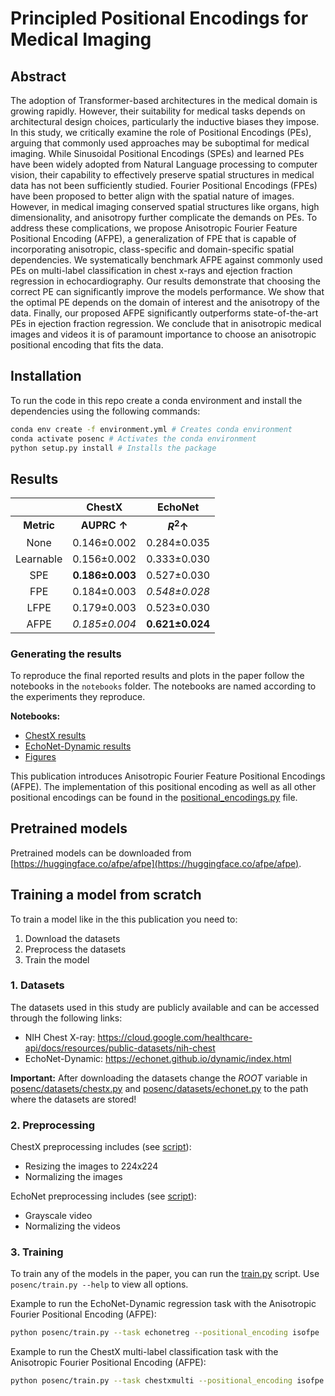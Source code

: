 # Principled Positional Encodings for Medical Imaging

## Abstract
The adoption of Transformer-based architectures in the medical domain is growing rapidly. However, their suitability for medical tasks depends on architectural design choices, particularly the inductive biases they impose. In this study, we critically examine the role of Positional Encodings (PEs), arguing that commonly used approaches may be suboptimal for medical imaging. While Sinusoidal Positional Encodings (SPEs) and learned PEs have been widely adopted from Natural Language processing to computer vision, their capability to effectively preserve spatial structures in medical data has not been sufficiently studied. Fourier Positional Encodings (FPEs) have been proposed to better align with the spatial nature of images. However, in medical imaging conserved spatial structures like organs, high dimensionality, and anisotropy further complicate the demands on PEs.
To address these complications, we propose Anisotropic Fourier Feature Positional Encoding (AFPE), a generalization of FPE that is capable of incorporating anisotropic, class-specific and domain-specific spatial dependencies. We systematically benchmark AFPE against commonly used PEs on multi-label classification in chest x-rays and ejection fraction regression in echocardiography. Our results demonstrate that choosing the correct PE can significantly improve the models performance. We show that the optimal PE depends on the domain of interest and the anisotropy of the data. Finally, our proposed AFPE significantly outperforms state-of-the-art PEs in ejection fraction regression. We conclude that in anisotropic medical images and videos it is of paramount importance to choose an anisotropic positional encoding that fits the data.

## Installation
To run the code in this repo create a conda environment and install the dependencies using the following commands:
```bash
conda env create -f environment.yml # Creates conda environment
conda activate posenc # Activates the conda environment
python setup.py install # Installs the package
```

## Results

|           |   ChestX              |   EchoNet             |
|:---------:|:---------------------:|:---------------------:|
| **Metric**| **AUPRC $\uparrow$**  | **$R^2 \uparrow$**    |
| None      | 0.146$\pm$0.002       | 0.284$\pm$0.035       |
| Learnable | 0.156$\pm$0.002       | 0.333$\pm$0.030       |
| SPE       | **0.186$\pm$0.003**   | 0.527$\pm$0.030       |
| FPE       | 0.184$\pm$0.003       | _0.548$\pm$0.028_     |
| LFPE      | 0.179$\pm$0.003       | 0.523$\pm$0.030       |
| AFPE      | _0.185$\pm$0.004_     | **0.621$\pm$0.024**   |

### Generating the results
To reproduce the final reported results and plots in the paper follow the notebooks in the `notebooks` folder. The notebooks are named according to the experiments they reproduce.

**Notebooks:**
- [ChestX results](notebooks/ChestX.ipynb)
- [EchoNet-Dynamic results](notebooks/EchoNet-Dynamic.ipynb)
- [Figures](notebooks/figures.ipynb)

This publication introduces Anisotropic Fourier Feature Positional Encodings (AFPE). The implementation of this positional encoding as well as all other positional encodings can be found in the [positional_encodings.py](posenc/nets/positional_encodings.py) file.

## Pretrained models
Pretrained models can be downloaded from [https://huggingface.co/afpe/afpe](https://huggingface.co/afpe/afpe).

## Training a model from scratch
To train a model like in the this publication you need to:
1. Download the datasets
2. Preprocess the datasets
3. Train the model

### 1. Datasets

The datasets used in this study are publicly available and can be accessed through the following links: 
- NIH Chest X-ray:  https://cloud.google.com/healthcare-api/docs/resources/public-datasets/nih-chest
- EchoNet-Dynamic:  https://echonet.github.io/dynamic/index.html

**Important:** After downloading the datasets change the *ROOT* variable in [posenc/datasets/chestx.py](posenc/datasets/chestx.py) and [posenc/datasets/echonet.py](posenc/datasets/echonet.py) to the path where the datasets are stored!

### 2. Preprocessing
ChestX preprocessing includes (see [script](posenc/datasets/chestx.py)):
- Resizing the images to 224x224
- Normalizing the images

EchoNet preprocessing includes (see [script](posenc/datasets/echonet.py)):
- Grayscale video
- Normalizing the videos

### 3. Training
To train any of the models in the paper, you can run the [train.py](posenc/train.py) script.
Use ```posenc/train.py --help``` to view all options.

Example to run the EchoNet-Dynamic regression task with the Anisotropic Fourier Positional Encoding (AFPE):
```bash
python posenc/train.py --task echonetreg --positional_encoding isofpe
```

Example to run the ChestX multi-label classification task with the Anisotropic Fourier Positional Encoding (AFPE):
```bash
python posenc/train.py --task chestxmulti --positional_encoding isofpe
```
